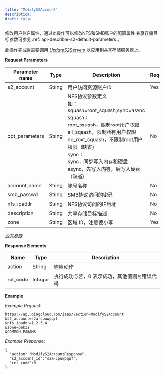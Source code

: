 ```yaml
---
title: "ModifyS2Account"
description: 
draft: false
---
```




修改用户账户属性，通过此操作可以修改NFS和SMB账户的配置属性 共享存储目标参数可参见 :ref: api-describle-s2-default-parameters 。

此操作完成后需要调用 [_UpdateS2Servers_](update_s2_servers.html#api-update-s2-servers) 以应用到共享存储服务器上。

**Request Parameters**

| Parameter name | Type | Description | Required |
| --- | --- | --- | --- |
| s2_account | String | 用户访问资源账户ID | Yes |
| opt_parameters | String | NFS协议参数定义<br/>如：squash=root_squash,sync=async<br/>squash：<br/>root_squash，限制root用户权限<br/>all_squash，限制所有用户权限<br/>no_root_squash，不限制root用户权限（缺省）<br/>sync：<br/>sync，同步写入内存和硬盘<br/>async，先写入内存，后写入硬盘（缺省） | No |
| account_name | String | 账号名称 | No |
| smb_passwd | String | SMB协议访问的密码 | No |
| nfs_ipaddr | String | NFS协议访问的IP地址 | No |
| description | String | 共享存储目标描述 | No |
| zone | String | 区域 ID，注意要小写 | Yes |

[_公共参数_](../../../parameters/)

**Response Elements**

| Name | Type | Description |
| --- | --- | --- |
| action | String | 响应动作 |
| ret_code | Integer | 执行成功与否，0 表示成功，其他值则为错误代码 |

**Example**

_Example Request_:

```
https://api.qingcloud.com/iaas/?action=ModifyS2Account
&s2_account=s2a-cpuwpquf
&nfs_ipaddr=1.2.3.4
&zone=pek3a
&COMMON_PARAMS
```

_Example Response_:

```
{
  "action":"ModifyS2AccountResponse",
  "s2_account_id":"s2a-cpuwpquf",
  "ret_code":0
}
```
